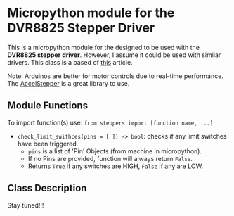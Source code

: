 # Micropython module for the DVR8825 Stepper Driver

This is a micropython module for the designed to be used with the **DVR8825 stepper driver**.
However, I assume it could be used with similar drivers. This class is a based of [this](https://how2electronics.com/control-stepper-motor-with-drv8825-raspberry-pi-pico/) article.

Note: Arduinos are better for motor controls due to real-time performance. The [AccelStepper](http://www.airspayce.com/mikem/arduino/AccelStepper/) is a great library to use.

## Module Functions

To import function(s) use: `from steppers import [function name, ...]`


- `check_limit_swithces(pins = [ ]) -> bool`: checks if any limit switches have been triggered.
  - `pins` is a list of 'Pin' Objects (from machine in micropython).
  - If no Pins are provided, function will always return `False`.
  - Returns `True` if any switches are HIGH, `False` if any are LOW.

## Class Description

Stay tuned!!!